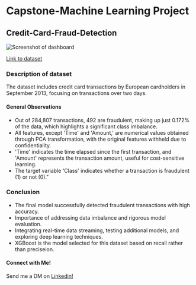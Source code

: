 # Capstone-Machine Learning Project 

## Credit-Card-Fraud-Detection
![Screenshot of dashboard](https://i.imgur.com/NzvDPCi.png)


[Link to dataset](https://www.kaggle.com/datasets/mlg-ulb/creditcardfraud/data?select=creditcard.csv)

### Description of dataset
The dataset includes credit card transactions by European cardholders in September 2013, focusing on transactions over two days.

#### General Observations
 * Out of 284,807 transactions, 492 are fraudulent, making up just 0.172% of the data, which highlights a significant class imbalance. 
 * All features, except 'Time' and 'Amount,' are numerical values obtained through PCA transformation, with the original features withheld due to confidentiality. 
 * 'Time' indicates the time elapsed since the first transaction, and 'Amount' represents the transaction amount, useful for cost-sensitive learning. 
 * The target variable 'Class' indicates whether a transaction is fraudulent (1) or not (0)."

### Conclusion
* The final model successfully detected fraudulent transactions with high accuracy. 
* Importance of addressing data imbalance and rigorous model evaluation. 
* Integrating real-time data streaming, testing additional models, and exploring deep learning techniques. 
* XGBoost is the model selected for this dataset based on recall rather than preciseion.

#### Connect with Me!
Send me a DM on [Linkedin!](https://www.linkedin.com/in/chauhanvinod/)

